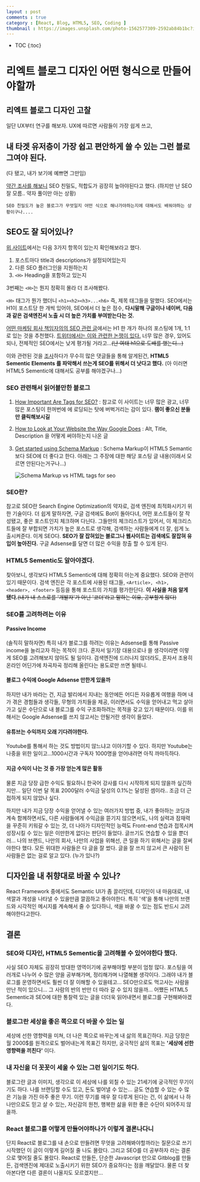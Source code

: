 ```yaml
---
layout : post
comments : true
category : [React, Blog, HTML5, SEO, Coding ]
thumbnail : https://images.unsplash.com/photo-1562577309-2592ab84b1bc?ixlib=rb-1.2.1&ixid=eyJhcHBfaWQiOjEyMDd9&auto=format&fit=crop&w=967&q=80
---
```


* TOC
{:toc}


# 리엑트 블로그 디자인 어떤 형식으로 만들어야할까

## 리엑트 블로그 디자인 고찰

일단 UX부터 연구를 해보자.
UX에 따르면 사람들이 가장 쉽게 쓰고,

## 내 타겟 유저층이 가장 쉽고 편안하게 쓸 수 있는 그런 블로그여야 된다.

(다 됐고, 내가 보기에 예쁘면 그만임)

[약간 조사를 해보니](https://d5creation.com/7-tips-choose-best-design-blog/)
SEO 친밀도, 적합도가 굉장히 높아야된다고 했다.
(하지만 난 SEO 잘 모름.. 약자 풀이만 아는 상황)

```
SEO 친밀도가 높은 블로그가 무엇일지 어떤 식으로 해나가야하는지에 대해서도 배워야하는 상황이구나....
```

## SEO도 잘 되어있나?

[위 사이트](https://d5creation.com/7-tips-choose-best-design-blog/)에서는 다음 3가지 항목이 있는지 확인해보라고 했다.

1. 포스트마다 title과 descriptions가 설정되어있는지
2. 다른 SEO 플러그인을 지원하는지
3. `<H>` Heading을 포함하고 있는지

3번째는 `<H>`는 뭔지 정확히 몰라 더 조사해봤다.

`<H>` 태그가 뭔가 했더니 `<h1><h2><h3>...<h6>` 즉, 제목 태그들을 말했다.
SEO에서는 H1이 포스트당 한 개씩 있어야, SEO에서 더 높은 점수, **다시말해 구글이나 네이버, 다음과 같은 검색엔진서 노출 시 더 높은 가치를 부여받는다는 것.**

[어떤 마케팅 회사 책임자의의 SEO 관련 글](https://www.searchenginejournal.com/how-important-is-h1-tag-for-seo/261547/#close)에서는 H1 한 개가 하나의 포스팅에 1개, 1:1로 있는 것을 추천했다. [트위터에서는 이와 관련한 논쟁이 있다.](https://twitter.com/JohnMu/status/852131231928135680)
너무 많은 경우, 있어도 되나, 전체적인 SEO에서는 낮게 평가될 거라고...~~(난 여태 h1으로 도배를 했는디...)~~

이와 관련된 것을 [조사](https://www.seroundtable.com/google-h1-tags-23699.html)하다가 무수히 많은 댓글들을 통해 알게된건,
**HTML5 Sementic Elements 를 파악해서 쓰는게 SEO를 위해서 더 낫다고 했다.**
(아 이러면 HTML5 Sementic에 대해서도 공부를 해야겠구나...)

### SEO 관련해서 읽어볼만한 블로그

1. [How Important Are Tags for SEO?](https://www.searchenginejournal.com/important-tags-seo/156440/#close)
: 참고로 이 사이트는 너무 많은 광고, 너무 많은 포스팅이 한꺼번에 
에 로딩되는 탓에 버벅거리는 감이 있다. **램이 좋으신 분들만 클릭해보시길**

2. [How to Look at Your Website the Way Google Does](https://neilpatel.com/blog/the-way-google-scans/) : Alt, Title, Description 을 어떻게 써야하는지 나온 글

3. [Get started using Schema Markup](https://neilpatel.com/blog/get-started-using-schema/) : Schema Markup이 HTML5 Semantic 보다 SEO에 더 좋다고 한다. 아래는 그 주장에 대한 해당 포스팅 글 내용(이래서 모르면 안된다는거구나...)

    ![Schema Markup vs HTML tags for seo](https://user-images.githubusercontent.com/35059428/64353462-5f74ab80-d030-11e9-962e-937725be157c.png)



### SEO란?

참고로 SEO란 Search Engine Optimization의 약자로, 검색 엔진에 최적화시키기 위한 기술이다. 더 쉽게 말하자면, 구글 검색에도 Bot이 돌아다녀, 어떤 포스트들이 잘 작성됐고, 좋은 포스트인지 체크하며 다닌다. 그들만의 체크리스트가 있어서, 이 체크리스트들에 잘 부합되면 가치가 높은 포스트로 생각해, 검색하는 사람들에게 더 잘, 쉽게 노출시켜준다. 이게 SEO다. **SEO가 잘 잡혀있는 블로그나 웹사이트는 검색에도 잘잡혀 유입이 높아진다.** 구글 Adsense를 달면 더 많은 수익을 창출 할 수 있게 된다.

### HTML5 Sementic도 알아야겠다.

찾아보니, 생각보다 HTML5 Sementic에 대해 정확히 아는게 중요했다.
SEO와 관련이 있기 때문이다. 검색 엔진은 각 포스트에 사용된 태그들, `<Article>, <h1>, <header>, <footer>` 등등을 통해 포스트의 가치를 평가한단다. **이 사실을 처음 알게 됐다.**~~(내가 내 스스로를 '개발자'가 아닌 '코더'라고 말하는 이유, 공부할게 많다)~~

### SEO를 고려하려는 이유

#### Passive Income
(솔직히 말하자면) 특히 내가 블로그를 하려는 이유는 Adsense를 통해 Passive income을 늘리고자 하는 목적이 크다. 혼자서 일기장 대용으로나 쓸 생각이라면 이렇게 SEO를 고려해보지 않아도 될 일이다. 검색엔진에 드러나지 않더라도, 혼자서 조용히 온라인 어딘가에 차곡차곡 정리해 올린다는 용도로만 쓰면 될테니.

#### 블로그 수익에 Google Adsense 만한게 있을까
하지만 내가 바라는 건, 지금 발리에서 지내는 동안에든 어디든 자유롭게 여행을 하며 내가 겪은 경험들과 생각들, 무형의 가치들을 제공, 이러면서도 수익을 얻어내고 먹고 살아가고 싶은 수단으로 내 블로그를 수익 구조화하려는 목적을 갖고 있기 때문이다.
이를 위해서는 Google Adsense를 쓰지 않고서는 안될거란 생각이 들었다.

#### 유튜브는 수익까지 오래 기다려야한다.
Youtube를 통해서 하는 것도 방법이지 않느냐고 이야기할 수 있다. 하지만 Youtube는 나중을 위한 일이고...1000시간과 구독자 1000명을 얻어내려면 아직 까마득하다.

#### 지금 수익이 나는 것 중 가장 얻는게 많은 활동

물론 지금 당장 급한 수익도 필요하니 한국어 강사를 다시 시작하게 되지 않을까 싶긴하지만... 일단 이번 달 목표 2000달러 수익금 달성의 0.1%는 달성된 셈이라.. 조금 더 근접하게 되지 않았나 싶다.

하지만 내가 지금 당장 수익을 얻어낼 수 있는 여러가지 방법 중, 내가 좋아하는 코딩과 계속 함께하면서도, 다른 사람들에게 수익금을 뜯기지 않으면서도, 나의 실력과 잠재력을 꾸준히 키워갈 수 있는 것, 더 나아가 디자인적인 능력도 Front-end 연습과 접목시켜 성장시킬 수 있는 일은 이만한게 없다는 판단이 들었다. 글쓰기도 연습할 수 있을 뿐더러... 나의 브랜드, 나만의 회사, 나만의 사업을 위해선, 큰 일을 하기 위해서는 글을 잘써야한다 했다. 모든 위대한 사람들은 다 글을 잘 썼다. 글을 잘 쓰지 않고서 큰 사람이 된 사람들은 없는 걸로 알고 있다. (누가 있나?)



## 디자인을 내 취향대로 바꿀 수 있나?

React Framework 중에서도 Semantic UI가 좀 끌리던데, 디자인이 내 마음대로, 내 색깔과 개성을 나타낼 수 있을만큼 깔끔하고 좋아야한다.
특히 '색'을 통해 나만의 브랜드와 시각적인 메시지를 계속해서 줄 수 있다하니, 색을 바꿀 수 있는 점도 반드시 고려해야한다고한다.


## 결론

### SEO와 디자인, HTML5 Sementic을 고려해볼 수 있어야한다 했다.
사실 SEO 자체도 굉장히 방대한 영역이기에 공부해야할 부분이 엄청 많다.
포스팅을 여러개로 나누어 수 많은 양을 공부해가며, 정리해가며 나열해볼 생각이다.
그래야 내가 블로그를 운영하면서도 훨씬 더 잘 이해할 수 있을테고... SEO만으로도 먹고사는 사람을 만난 적이 있으니... 그 사람의 반의 반만 더 따라 갈 수 있지 않을까... 
어쨌든 HTML5 Sementic과 SEO에 대한 통찰력 있는 글을 더더욱 읽어내면서 블로그를 구현해봐야겠다.

### 블로그란 세상을 좋은 쪽으로 더 바꿀 수 있는 일
세상에 선한 영향력을 미쳐, 더 나은 쪽으로 바꾸는게 내 삶의 목표긴하다.
지금 당장은 월 2000$를 원격으로도 벌어내는게 목표긴 하지만, 궁극적인 삶의 목표는 **'세상에 선한 영향력을 끼친다'** 이다.

### 내 자신을 더 꼿꼿이 세울 수 있는 그런 일이기도 하다.
블로그란 글과 이미지, 생각으로 이 세상에 나를 외칠 수 있는 21세기에 궁극적인 무기이기도 하다. 나를 브랜딩할 수도 있고, 돈도 벌어낼 수 있는... 글도 연습할 수 있는 수 많은 기능을 가진 아주 좋은 무기.
이런 무기를 매우 잘 다루게 된다는 건, 이 삶에서 나 하나만으로도 믿고 살 수 있는, 자신감의 원천, 행복한 삶을 위한 좋은 수단이 되어주지 않을까.

### React 블로그를 어떻게 만들어야하나가 이렇게 결론나다니
단지 React로 블로그를 내 손으로 만들려면 무엇을 고려해봐야할까라는 질문으로 쓰기 시작했던 이 글이 이렇게 길어질 줄 나도 몰랐다. 그리고 SEO를 더 공부하자 라는 결론으로 맺어질 줄도 몰랐다. React로 만들든, 단순한 Javascript 만으로 Gitblog를 만들든, 검색엔진에 제대로 노출시키기 위한 SEO가 중요하다는 점을 깨달았다.
물론 더 찾아본다면 다른 결론이 나올지도 모르겠지만...

